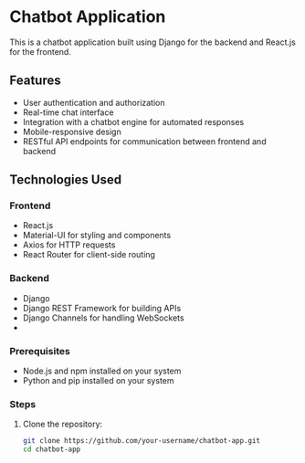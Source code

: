 # Chatbot Application

This is a chatbot application built using Django for the backend and React.js for the frontend.

## Features

- User authentication and authorization
- Real-time chat interface
- Integration with a chatbot engine for automated responses
- Mobile-responsive design
- RESTful API endpoints for communication between frontend and backend

## Technologies Used

### Frontend
- React.js
- Material-UI for styling and components
- Axios for HTTP requests
- React Router for client-side routing

### Backend
- Django
- Django REST Framework for building APIs
- Django Channels for handling WebSockets
- 
### Prerequisites
- Node.js and npm installed on your system
- Python and pip installed on your system

### Steps
1. Clone the repository:
   ```bash
   git clone https://github.com/your-username/chatbot-app.git
   cd chatbot-app
